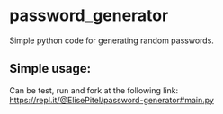 # password_generator
Simple python code for generating random passwords.


## Simple usage: 
Can be test, run and fork at the following link: 
https://repl.it/@ElisePitel/password-generator#main.py
